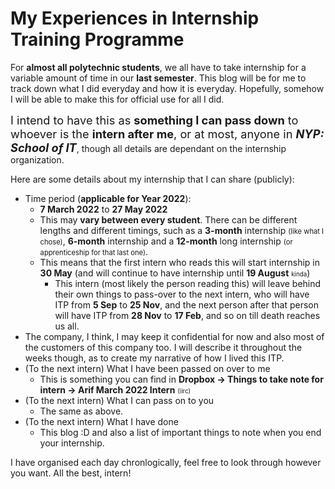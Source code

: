 # My Experiences in Internship Training Programme
For **almost all polytechnic students**, we all have to take internship for a variable amount of time in our **last semester**. This blog will be for me to track down what I did everyday and how it is everyday. Hopefully, somehow I will be able to make this for official use for all I did.

<span style="font-size:130%;">I intend to have this as **something I can pass down** to whoever is the **intern after me**, or at most, anyone in **_NYP: School of IT_**</span>, though all details are dependant on the internship organization.

Here are some details about my internship that I can share (publicly):
* Time period (**applicable for Year 2022**):
    * **7 March 2022** to **27 May 2022**
    * This may **vary between every student**. There can be different lengths and different timings, such as a **3-month** internship <span style="font-size:80%;">(like what I chose)</span>, **6-month** internship and a **12-month** long internship <span style="font-size:80%;">(or apprenticeship for that last one)</span>.
    * This means that the first intern who reads this will start internship in **30 May** (and will continue to have internship until **19 August** <span style="font-size:70%;">kinda</span>)
        * This intern (most likely the person reading this) will leave behind their own things to pass-over to the next intern, who will have ITP from **5 Sep** to **25 Nov**, and the next person after that person will have ITP from **28 Nov** to **17 Feb**, and so on till death reaches us all.
* The company, I think, I may keep it confidential for now and also most of the customers of this company too. I will describe it throughout the weeks though, as to create my narrative of how I lived this ITP.
* (To the next intern) What I have been passed on over to me
    * This is something you can find in **Dropbox -> Things to take note for intern -> Arif March 2022 Intern** <span style="font-size:70%;">(iirc)</span>
* (To the next intern) What I can pass on to you
    * The same as above.
* (To the next intern) What I have done
    * This blog :D and also a list of important things to note when you end your internship.

I have organised each day chronlogically, feel free to look through however you want. All the best, intern!